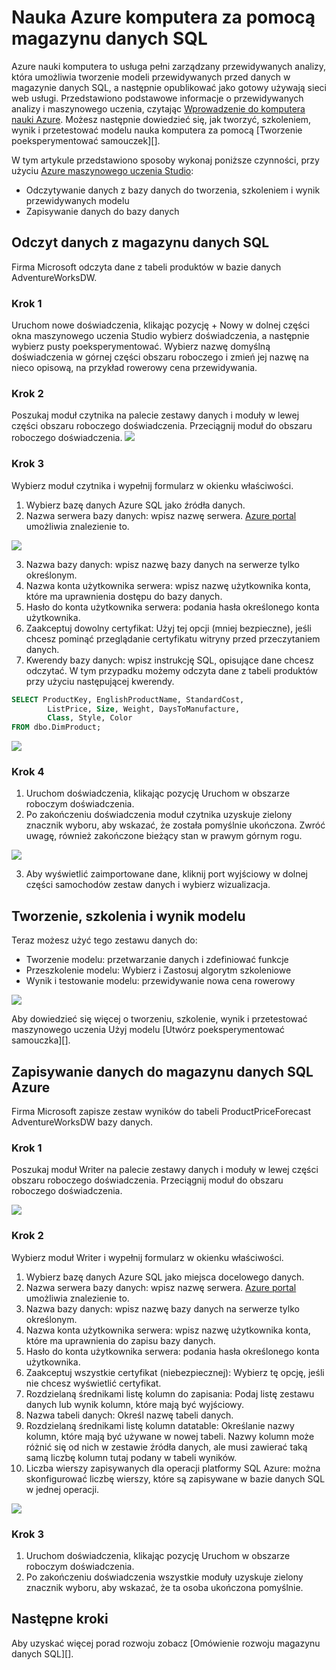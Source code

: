 <properties
   pageTitle="Nauka Azure komputera za pomocą magazynu danych SQL | Microsoft Azure"
   description="Samouczek używanie Azure maszynowego uczenia z magazynu danych SQL Azure dla opracowania rozwiązań."
   services="sql-data-warehouse"
   documentationCenter="NA"
   authors="kevinvngo"
   manager="barbkess"
   editor=""/>

<tags
   ms.service="sql-data-warehouse"
   ms.devlang="NA"
   ms.topic="article"
   ms.tgt_pltfrm="NA"
   ms.workload="data-services"
   ms.date="08/16/2016"
   ms.author="kevin;barbkess;sonyama"/>

# <a name="use-azure-machine-learning-with-sql-data-warehouse"></a>Nauka Azure komputera za pomocą magazynu danych SQL

Azure nauki komputera to usługa pełni zarządzany przewidywanych analizy, która umożliwia tworzenie modeli przewidywanych przed danych w magazynie danych SQL, a następnie opublikować jako gotowy używają sieci web usługi. Przedstawiono podstawowe informacje o przewidywanych analizy i maszynowego uczenia, czytając [Wprowadzenie do komputera nauki Azure][].  Możesz następnie dowiedzieć się, jak tworzyć, szkoleniem, wynik i przetestować modelu nauka komputera za pomocą [Tworzenie poeksperymentować samouczek][].

W tym artykule przedstawiono sposoby wykonaj poniższe czynności, przy użyciu [Azure maszynowego uczenia Studio][]:

- Odczytywanie danych z bazy danych do tworzenia, szkoleniem i wynik przewidywanych modelu
- Zapisywanie danych do bazy danych


## <a name="read-data-from-sql-data-warehouse"></a>Odczyt danych z magazynu danych SQL

Firma Microsoft odczyta dane z tabeli produktów w bazie danych AdventureWorksDW.

### <a name="step-1"></a>Krok 1

Uruchom nowe doświadczenia, klikając pozycję + Nowy w dolnej części okna maszynowego uczenia Studio wybierz doświadczenia, a następnie wybierz pusty poeksperymentować. Wybierz nazwę domyślną doświadczenia w górnej części obszaru roboczego i zmień jej nazwę na nieco opisową, na przykład rowerowy cena przewidywania.

### <a name="step-2"></a>Krok 2

Poszukaj moduł czytnika na palecie zestawy danych i moduły w lewej części obszaru roboczego doświadczenia. Przeciągnij moduł do obszaru roboczego doświadczenia.
![][drag_reader]

### <a name="step-3"></a>Krok 3

Wybierz moduł czytnika i wypełnij formularz w okienku właściwości.

1. Wybierz bazę danych Azure SQL jako źródła danych.
2. Nazwa serwera bazy danych: wpisz nazwę serwera. [Azure portal][] umożliwia znalezienie to.

![][server_name]

3. Nazwa bazy danych: wpisz nazwę bazy danych na serwerze tylko określonym.
4. Nazwa konta użytkownika serwera: wpisz nazwę użytkownika konta, które ma uprawnienia dostępu do bazy danych.
5. Hasło do konta użytkownika serwera: podania hasła określonego konta użytkownika.
6. Zaakceptuj dowolny certyfikat: Użyj tej opcji (mniej bezpieczne), jeśli chcesz pominąć przeglądanie certyfikatu witryny przed przeczytaniem danych.
7. Kwerendy bazy danych: wpisz instrukcję SQL, opisujące dane chcesz odczytać. W tym przypadku możemy odczyta dane z tabeli produktów przy użyciu następującej kwerendy.


```SQL
SELECT ProductKey, EnglishProductName, StandardCost,
        ListPrice, Size, Weight, DaysToManufacture,
        Class, Style, Color
FROM dbo.DimProduct;
```

![][reader_properties]

### <a name="step-4"></a>Krok 4

1. Uruchom doświadczenia, klikając pozycję Uruchom w obszarze roboczym doświadczenia.
2. Po zakończeniu doświadczenia moduł czytnika uzyskuje zielony znacznik wyboru, aby wskazać, że została pomyślnie ukończona. Zwróć uwagę, również zakończone bieżący stan w prawym górnym rogu.

![][run]

3. Aby wyświetlić zaimportowane dane, kliknij port wyjściowy w dolnej części samochodów zestaw danych i wybierz wizualizacja.


## <a name="create-train-and-score-a-model"></a>Tworzenie, szkolenia i wynik modelu

Teraz możesz użyć tego zestawu danych do:

- Tworzenie modelu: przetwarzanie danych i zdefiniować funkcje
- Przeszkolenie modelu: Wybierz i Zastosuj algorytm szkoleniowe
- Wynik i testowanie modelu: przewidywanie nowa cena rowerowy


![][model]

Aby dowiedzieć się więcej o tworzeniu, szkolenie, wynik i przetestować maszynowego uczenia Użyj modelu [Utwórz poeksperymentować samouczka][].

## <a name="write-data-to-azure-sql-data-warehouse"></a>Zapisywanie danych do magazynu danych SQL Azure

Firma Microsoft zapisze zestaw wyników do tabeli ProductPriceForecast AdventureWorksDW bazy danych.

### <a name="step-1"></a>Krok 1

Poszukaj moduł Writer na palecie zestawy danych i moduły w lewej części obszaru roboczego doświadczenia. Przeciągnij moduł do obszaru roboczego doświadczenia.

![][drag_writer]

### <a name="step-2"></a>Krok 2

Wybierz moduł Writer i wypełnij formularz w okienku właściwości.

1. Wybierz bazę danych Azure SQL jako miejsca docelowego danych.
2. Nazwa serwera bazy danych: wpisz nazwę serwera. [Azure portal][] umożliwia znalezienie to.
3. Nazwa bazy danych: wpisz nazwę bazy danych na serwerze tylko określonym.
4. Nazwa konta użytkownika serwera: wpisz nazwę użytkownika konta, które ma uprawnienia do zapisu bazy danych.
5. Hasło do konta użytkownika serwera: podania hasła określonego konta użytkownika.
6. Zaakceptuj wszystkie certyfikat (niebezpiecznej): Wybierz tę opcję, jeśli nie chcesz wyświetlić certyfikat.
7. Rozdzielaną średnikami listę kolumn do zapisania: Podaj listę zestawu danych lub wynik kolumn, które mają być wyjściowy.
8. Nazwa tabeli danych: Określ nazwę tabeli danych.
9. Rozdzielaną średnikami listę kolumn datatable: Określanie nazwy kolumn, które mają być używane w nowej tabeli. Nazwy kolumn może różnić się od nich w zestawie źródła danych, ale musi zawierać taką samą liczbę kolumn tutaj podany w tabeli wyników.
10. Liczba wierszy zapisywanych dla operacji platformy SQL Azure: można skonfigurować liczbę wierszy, które są zapisywane w bazie danych SQL w jednej operacji.

![][writer_properties]

### <a name="step-3"></a>Krok 3

1. Uruchom doświadczenia, klikając pozycję Uruchom w obszarze roboczym doświadczenia.
2. Po zakończeniu doświadczenia wszystkie moduły uzyskuje zielony znacznik wyboru, aby wskazać, że ta osoba ukończona pomyślnie.

## <a name="next-steps"></a>Następne kroki

Aby uzyskać więcej porad rozwoju zobacz [Omówienie rozwoju magazynu danych SQL][].

<!--Image references-->

[drag_reader]: ./media/sql-data-warehouse-integrate-azure-machine-learning/ml-drag-reader.png
[server_name]: ./media/sql-data-warehouse-integrate-azure-machine-learning/dw-server-name.png
[reader_properties]: ./media/sql-data-warehouse-integrate-azure-machine-learning/ml-reader-properties.png
[run]: ./media/sql-data-warehouse-integrate-azure-machine-learning/ml-finished-running.png
[model]: ./media/sql-data-warehouse-integrate-azure-machine-learning/ml-create-train-score-model.png
[drag_writer]: ./media/sql-data-warehouse-integrate-azure-machine-learning/ml-drag-writer.png
[writer_properties]: ./media/sql-data-warehouse-integrate-azure-machine-learning/ml-writer-properties.png

<!--Article references-->

[Omówienie tworzenia magazynu danych SQL]: ./sql-data-warehouse-overview-develop.md
[Tworzenie doświadczenia samouczka]: https://azure.microsoft.com/documentation/articles/machine-learning-create-experiment/
[Wprowadzenie do komputera nauki Azure]: https://azure.microsoft.com/documentation/articles/machine-learning-what-is-machine-learning/
[Azure maszynowego uczenia Studio]: https://studio.azureml.net/Home
[Azure portal]: https://portal.azure.com/

<!--MSDN references-->

<!--Other Web references-->

[Azure Machine Learning documentation]: http://azure.microsoft.com/documentation/services/machine-learning/
